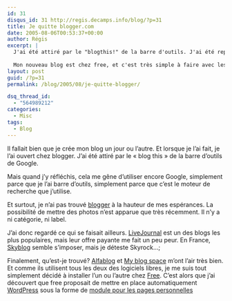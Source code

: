 ```yaml
---
id: 31
disqus_id: 31 http://regis.decamps.info/blog/?p=31
title: Je quitte blogger.com
date: 2005-08-06T00:53:37+00:00
author: Régis
excerpt: |
  J'ai été attiré par le "blogthis!" de la barre d'outils. J'ai été repoussé par le reste.
  
  Mon nouveau blog est chez free, et c'est très simple à faire avec les <a href="http://inscription.free.fr/persov2/persov2.pl">modules web des pages perso</a>.
layout: post
guid: /?p=31
permalink: /blog/2005/08/je-quitte-blogger/

dsq_thread_id:
  - "564989212"
categories:
  - Misc
tags:
  - Blog
---
```

Il fallait bien que je crée mon blog un jour ou l’autre. Et lorsque je l’ai fait, je l’ai ouvert chez blogger. J’ai été attiré par le « blog this » de la barre d’outils de Google.

Mais quand j’y réfléchis, cela me gêne d’utiliser encore Google, simplement parce que je l’ai barre d’outils, simplement parce que c’est le moteur de recherche que j’utilise. 

Et surtout, je n’ai pas trouvé [blogger](http://www.blogger.com/) à la hauteur de mes espérances. La possibilité de mettre des photos n’est apparue que très récemment. Il n’y a ni catégorie, ni label. 

J’ai donc regardé ce qui se faisait ailleurs. [LiveJournal](http://www.livejournal.com/) est un des blogs les plus populaires, mais leur offre payante me fait un peu peur. En France, [Skyblog](http://www.skyblog.com/) semble s’imposer, mais je déteste Skyrock…;

Finalement, qu’est-je trouvé? [Alfablog](http://www.alfablog.com/) et [My blog space](http://www.myblogspace.net/) m’ont l’air très bien. Et comme ils utilisent tous les deux des logiciels libres, je me suis tout simplement décidé à installer l’un ou l’autre chez [Free](http://www.free.fr/). C’est alors que j’ai découvert que free proposait de mettre en place automatiquement [WordPress](http://wordpress.org/) sous la forme de [module pour les pages personnelles](http://inscription.free.fr/persov2/persov2.pl)
